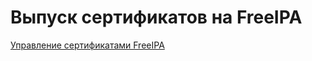 # Выпуск сертификатов на FreeIPA
[Управление сертификатами FreeIPA](https://www.freeipa.org/page/V4/User_Certificates)